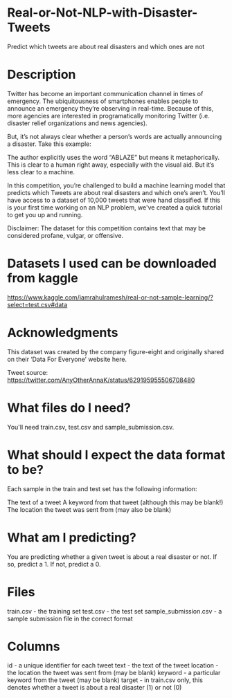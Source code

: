 # Real-or-Not-NLP-with-Disaster-Tweets
Predict which tweets are about real disasters and which ones are not

#  Description
Twitter has become an important communication channel in times of emergency.
The ubiquitousness of smartphones enables people to announce an emergency they’re observing in real-time. Because of this, more agencies are interested in programatically monitoring Twitter (i.e. disaster relief organizations and news agencies).

But, it’s not always clear whether a person’s words are actually announcing a disaster. Take this example:





The author explicitly uses the word “ABLAZE” but means it metaphorically. This is clear to a human right away, especially with the visual aid. But it’s less clear to a machine.

In this competition, you’re challenged to build a machine learning model that predicts which Tweets are about real disasters and which one’s aren’t. You’ll have access to a dataset of 10,000 tweets that were hand classified. If this is your first time working on an NLP problem, we've created a quick tutorial to get you up and running.

Disclaimer: The dataset for this competition contains text that may be considered profane, vulgar, or offensive.

# Datasets I used  can be downloaded from kaggle
https://www.kaggle.com/iamrahulramesh/real-or-not-sample-learning/?select=test.csv#data
# Acknowledgments
This dataset was created by the company figure-eight and originally shared on their ‘Data For Everyone’ website here.

Tweet source: https://twitter.com/AnyOtherAnnaK/status/629195955506708480

# What files do I need?
You'll need train.csv, test.csv and sample_submission.csv.

# What should I expect the data format to be?
Each sample in the train and test set has the following information:

The text of a tweet
A keyword from that tweet (although this may be blank!)
The location the tweet was sent from (may also be blank)
# What am I predicting?
You are predicting whether a given tweet is about a real disaster or not. If so, predict a 1. If not, predict a 0.

# Files
train.csv - the training set
test.csv - the test set
sample_submission.csv - a sample submission file in the correct format
# Columns
id - a unique identifier for each tweet
text - the text of the tweet
location - the location the tweet was sent from (may be blank)
keyword - a particular keyword from the tweet (may be blank)
target - in train.csv only, this denotes whether a tweet is about a real disaster (1) or not (0)
